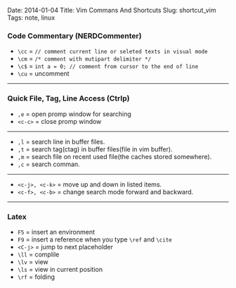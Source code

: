 Date: 2014-01-04
Title: Vim Commans And Shortcuts
Slug: shortcut_vim
Tags: note, linux

### Code Commentary (NERDCommenter)
- `\cc` = `// comment current line or seleted texts in visual mode`
- `\cm` = `/* comment with mutipart delimiter */`
- `\c$` = `int a = 0; // comment from cursor to the end of line`
- `\cu` = uncomment

---------

### Quick File, Tag, Line Access (Ctrlp)
- `,e` = open promp window for searching
- `<c-c>` = close promp window

----------
- `,l` = search line in buffer files.
- `,t` = search tag(ctag) in buffer files(file in vim buffer).
- `,m` = search file on recent used file(the caches stored somewhere). 
- `,c` = search comman.

----------
- `<c-j>, <c-k>` = move up and down in listed items.
- `<c-f>, <c-b>` = change search mode forward and backward.

---------

### Latex
- `F5` = insert an environment
- `F9` = insert a reference when you type `\ref` and `\cite`
- `<C-j>` = jump to next placeholder
- `\ll` = complile
- `\lv` = view
- `\ls` = view in current position
- `\rf` = folding

